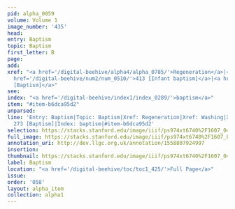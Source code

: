 ```yaml
---
pid: alpha_0059
volume: Volume 1
image_number: '435'
head: 
entry: Baptism
topic: Baptism
first_letter: B
page: 
add: 
xref: "<a href='/digital-beehive/alpha4/alpha_0785/'>Regeneration</a>|<a href='/digital-beehive/alpha5/alpha_1022/'>Washing</a>|<a
  href='/digital-beehive/num2/num_0510/'>413 [Infant baptism]</a>|<a href='/digital-beehive/num2/num_0307/'>273
  [Baptism]</a>"
see: 
index: "<a href='/digital-beehive/index1/index_0289/'>baptism</a>"
item: "#item-b6dca95d2"
unparsed: 
line: 'Entry: Baptism|Topic: Baptism|Xref: Regeneration|Xref: Washing|Xref: 413 [Infant-baptism]|Xref:
  273 [Baptism]|Index: baptism|#item-b6dca95d2'
selection: https://stacks.stanford.edu/image/iiif/ps974xt6740%2F1607_0434/355,1655,3066,697/full/0/default.jpg
full_image: https://stacks.stanford.edu/image/iiif/ps974xt6740%2F1607_0434/full/full/0/default.jpg
annotation_uri: http://dev.llgc.org.uk/annotation/1558807924997
insertion: 
thumbnail: https://stacks.stanford.edu/image/iiif/ps974xt6740%2F1607_0434/355,1655,600,180/250,/0/default.jpg
label: Baptism
location: "<a href='/digital-beehive/toc/toc1_425/'>Full Page</a>"
issue: 
order: '058'
layout: alpha_item
collection: alpha1
---
```

